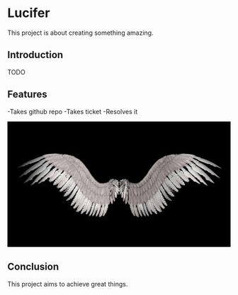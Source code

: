 # Lucifer

This project is about creating something amazing.

## Introduction

TODO


## Features

-Takes github repo
-Takes ticket
-Resolves it


![alt text](lucifer_wings_art.webp)



## Conclusion

This project aims to achieve great things.
